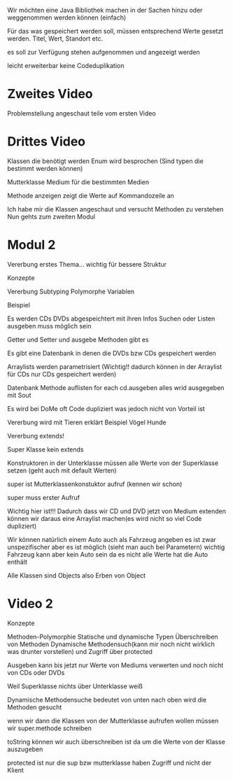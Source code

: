 Wir möchten eine Java Bibliothek machen in der Sachen hinzu oder weggenommen werden können (einfach)

Für das was gespeichert werden soll, müssen entsprechend Werte gesetzt werden.
Titel, Wert, Standort etc.

es soll zur Verfügung stehen aufgenommen und angezeigt werden 

leicht erweiterbar keine Codeduplikation

# Zweites Video

Problemstellung angeschaut teile vom ersten Video

# Drittes Video

Klassen die benötigt werden
Enum wird besprochen (Sind typen die bestimmt werden können)

Mutterklasse Medium für die bestimmten Medien

Methode anzeigen zeigt die Werte auf Kommandozeile an

Ich habe mir die Klassen angeschaut und versucht Methoden zu verstehen Nun gehts zum zweiten Modul

# Modul 2

Vererbung erstes Thema... wichtig für bessere Struktur 

Konzepte

Vererbung
Subtyping
Polymorphe Variablen 

Beispiel

Es werden CDs DVDs abgespeichtert mit ihren Infos 
Suchen oder Listen ausgeben muss möglich sein

Getter und Setter und ausgebe Methoden gibt es 

Es gibt eine Datenbank in denen die DVDs bzw CDs gespeichert werden

Arraylists werden parametrisiert (Wichtig!! dadurch können in der Arraylist für CDs nur CDs gespeichert werden)


Datenbank Methode auflisten for each cd.ausgeben alles wrid ausgegeben mit Sout

Es wird bei DoMe oft Code dupliziert was jedoch nicht von Vorteil ist

Vererbung wird mit Tieren erklärt Beispiel Vögel Hunde 

Vererbung extends!

Super Klasse kein extends

Konstruktoren in der Unterklasse müssen alle Werte von der Superklasse setzen (geht auch mit default Werten)

super ist Mutterklassenkonstuktor aufruf (kennen wir schon)

super muss erster Aufruf

Wichtig hier ist!!! Dadurch dass wir CD und DVD jetzt von Medium extenden können wir daraus eine Arraylist machen(es wird nicht so viel Code dupliziert)

Wir können natürlich einem Auto auch als Fahrzeug angeben es ist zwar unspezifischer aber es ist möglich (sieht man auch bei Parametern)
wichtig Fahrzeug kann aber kein Auto sein da es nicht alle Werte hat die Auto enthält

Alle Klassen sind Objects also Erben von Object

# Video 2

Konzepte

Methoden-Polymorphie
Statische und dynamische Typen
Überschreiben von Methoden
Dynamische Methodensuch(kann mir noch nicht wirklich was drunter vorstellen)
und Zugriff über protected

Ausgeben kann bis jetzt nur Werte von Mediums verwerten und  noch nicht von CDs oder DVDs

Weil Superklasse nichts über Unterklasse weiß

Dynamische Methodensuche bedeutet von unten nach oben wird die Methoden gesucht

wenn wir dann die Klassen von der Mutterklasse aufrufen wollen müssen wir super.methode schreiben

toString können wir auch überschreiben ist da um die Werte von der Klasse auszugeben 

protected ist nur die sup bzw mutterklasse haben Zugriff und nicht der Klient